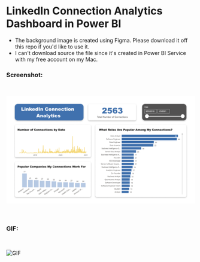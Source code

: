 # LinkedIn Connection Analytics Dashboard in Power BI

- The background image is created using Figma. Please download it off this repo if you'd like to use it. 
- I can't download source the file since it's created in Power BI Service with my free account on my Mac.

### Screenshot:

<br>

![picture](screenshot.png)

<br>

### GIF:

<br>

![GIF](GIF.gif)
